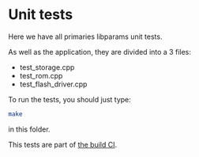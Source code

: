 # Unit tests

Here we have all primaries libparams unit tests.

As well as the application, they are divided into a 3 files:
- test_storage.cpp
- test_rom.cpp
- test_flash_driver.cpp

To run the tests, you should just type:

```bash
make
```

in this folder.

This tests are part of [the build CI](.github/workflows/build.yml).
